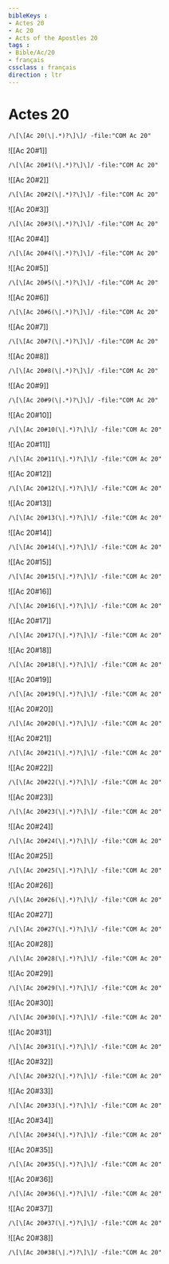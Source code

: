 ```yaml
---
bibleKeys : 
- Actes 20
- Ac 20
- Acts of the Apostles 20
tags : 
- Bible/Ac/20
- français
cssclass : français
direction : ltr
---
```


# Actes 20

```query
/\[\[Ac 20(\|.*)?\]\]/ -file:"COM Ac 20"
```



![[Ac 20#1]]

```query
/\[\[Ac 20#1(\|.*)?\]\]/ -file:"COM Ac 20"
```

![[Ac 20#2]]

```query
/\[\[Ac 20#2(\|.*)?\]\]/ -file:"COM Ac 20"
```

![[Ac 20#3]]

```query
/\[\[Ac 20#3(\|.*)?\]\]/ -file:"COM Ac 20"
```

![[Ac 20#4]]

```query
/\[\[Ac 20#4(\|.*)?\]\]/ -file:"COM Ac 20"
```

![[Ac 20#5]]

```query
/\[\[Ac 20#5(\|.*)?\]\]/ -file:"COM Ac 20"
```

![[Ac 20#6]]

```query
/\[\[Ac 20#6(\|.*)?\]\]/ -file:"COM Ac 20"
```

![[Ac 20#7]]

```query
/\[\[Ac 20#7(\|.*)?\]\]/ -file:"COM Ac 20"
```

![[Ac 20#8]]

```query
/\[\[Ac 20#8(\|.*)?\]\]/ -file:"COM Ac 20"
```

![[Ac 20#9]]

```query
/\[\[Ac 20#9(\|.*)?\]\]/ -file:"COM Ac 20"
```

![[Ac 20#10]]

```query
/\[\[Ac 20#10(\|.*)?\]\]/ -file:"COM Ac 20"
```

![[Ac 20#11]]

```query
/\[\[Ac 20#11(\|.*)?\]\]/ -file:"COM Ac 20"
```

![[Ac 20#12]]

```query
/\[\[Ac 20#12(\|.*)?\]\]/ -file:"COM Ac 20"
```

![[Ac 20#13]]

```query
/\[\[Ac 20#13(\|.*)?\]\]/ -file:"COM Ac 20"
```

![[Ac 20#14]]

```query
/\[\[Ac 20#14(\|.*)?\]\]/ -file:"COM Ac 20"
```

![[Ac 20#15]]

```query
/\[\[Ac 20#15(\|.*)?\]\]/ -file:"COM Ac 20"
```

![[Ac 20#16]]

```query
/\[\[Ac 20#16(\|.*)?\]\]/ -file:"COM Ac 20"
```

![[Ac 20#17]]

```query
/\[\[Ac 20#17(\|.*)?\]\]/ -file:"COM Ac 20"
```

![[Ac 20#18]]

```query
/\[\[Ac 20#18(\|.*)?\]\]/ -file:"COM Ac 20"
```

![[Ac 20#19]]

```query
/\[\[Ac 20#19(\|.*)?\]\]/ -file:"COM Ac 20"
```

![[Ac 20#20]]

```query
/\[\[Ac 20#20(\|.*)?\]\]/ -file:"COM Ac 20"
```

![[Ac 20#21]]

```query
/\[\[Ac 20#21(\|.*)?\]\]/ -file:"COM Ac 20"
```

![[Ac 20#22]]

```query
/\[\[Ac 20#22(\|.*)?\]\]/ -file:"COM Ac 20"
```

![[Ac 20#23]]

```query
/\[\[Ac 20#23(\|.*)?\]\]/ -file:"COM Ac 20"
```

![[Ac 20#24]]

```query
/\[\[Ac 20#24(\|.*)?\]\]/ -file:"COM Ac 20"
```

![[Ac 20#25]]

```query
/\[\[Ac 20#25(\|.*)?\]\]/ -file:"COM Ac 20"
```

![[Ac 20#26]]

```query
/\[\[Ac 20#26(\|.*)?\]\]/ -file:"COM Ac 20"
```

![[Ac 20#27]]

```query
/\[\[Ac 20#27(\|.*)?\]\]/ -file:"COM Ac 20"
```

![[Ac 20#28]]

```query
/\[\[Ac 20#28(\|.*)?\]\]/ -file:"COM Ac 20"
```

![[Ac 20#29]]

```query
/\[\[Ac 20#29(\|.*)?\]\]/ -file:"COM Ac 20"
```

![[Ac 20#30]]

```query
/\[\[Ac 20#30(\|.*)?\]\]/ -file:"COM Ac 20"
```

![[Ac 20#31]]

```query
/\[\[Ac 20#31(\|.*)?\]\]/ -file:"COM Ac 20"
```

![[Ac 20#32]]

```query
/\[\[Ac 20#32(\|.*)?\]\]/ -file:"COM Ac 20"
```

![[Ac 20#33]]

```query
/\[\[Ac 20#33(\|.*)?\]\]/ -file:"COM Ac 20"
```

![[Ac 20#34]]

```query
/\[\[Ac 20#34(\|.*)?\]\]/ -file:"COM Ac 20"
```

![[Ac 20#35]]

```query
/\[\[Ac 20#35(\|.*)?\]\]/ -file:"COM Ac 20"
```

![[Ac 20#36]]

```query
/\[\[Ac 20#36(\|.*)?\]\]/ -file:"COM Ac 20"
```

![[Ac 20#37]]

```query
/\[\[Ac 20#37(\|.*)?\]\]/ -file:"COM Ac 20"
```

![[Ac 20#38]]

```query
/\[\[Ac 20#38(\|.*)?\]\]/ -file:"COM Ac 20"
```

